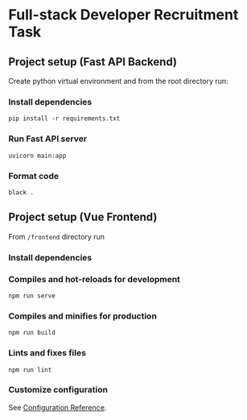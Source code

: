 # Full-stack Developer Recruitment Task 

## Project setup (Fast API Backend)
Create python virtual environment and from the root directory run:

### Install dependencies
```
pip install -r requirements.txt
```
### Run Fast API server
```
uvicorn main:app 
```
### Format code
```
black .
```

## Project setup (Vue Frontend)
From `/frontend` directory run 

### Install dependencies

### Compiles and hot-reloads for development
```
npm run serve
```

### Compiles and minifies for production
```
npm run build
```

### Lints and fixes files
```
npm run lint
```

### Customize configuration
See [Configuration Reference](https://cli.vuejs.org/config/).
